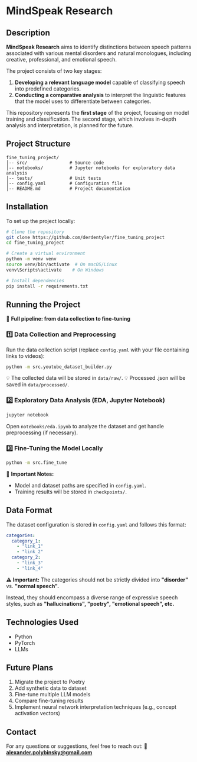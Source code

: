 # MindSpeak Research

## Description

**MindSpeak Research** aims to identify distinctions between speech patterns associated with various mental disorders and natural monologues, including creative, professional, and emotional speech.

The project consists of two key stages:

1. **Developing a relevant language model** capable of classifying speech into predefined categories.
2. **Conducting a comparative analysis** to interpret the linguistic features that the model uses to differentiate between categories.

This repository represents the **first stage** of the project, focusing on model training and classification. The second stage, which involves in-depth analysis and interpretation, is planned for the future.

## Project Structure

```
fine_tuning_project/
│-- src/                # Source code
│-- notebooks/          # Jupyter notebooks for exploratory data analysis
│-- tests/              # Unit tests
│-- config.yaml         # Configuration file
│-- README.md           # Project documentation
```

## Installation

To set up the project locally:

```bash
# Clone the repository
git clone https://github.com/derdentyler/fine_tuning_project
cd fine_tuning_project

# Create a virtual environment
python -m venv venv
source venv/bin/activate  # On macOS/Linux
venv\Scripts\activate    # On Windows

# Install dependencies
pip install -r requirements.txt
```

## Running the Project

🚀 **Full pipeline: from data collection to fine-tuning**

### 1️⃣ Data Collection and Preprocessing

Run the data collection script (replace `config.yaml` with your file containing links to videos):

```bash
python -m src.youtube_dataset_builder.py
```

💡 The collected data will be stored in `data/raw/`.
💡 Processed .json will be saved in `data/processed/`.

### 2️⃣ Exploratory Data Analysis (EDA, Jupyter Notebook)

```bash
jupyter notebook
```

Open `notebooks/eda.ipynb` to analyze the dataset and get handle preprocessing (if necessary).

### 3️⃣ Fine-Tuning the Model Locally

```bash
python -m src.fine_tune
```

📌 **Important Notes:**

- Model and dataset paths are specified in `config.yaml`.
- Training results will be stored in `checkpoints/`.

## Data Format

The dataset configuration is stored in `config.yaml` and follows this format:

```yaml
categories:
  category_1:
    - "link_1"
    - "link_2"
  category_2:
    - "link_3"
    - "link_4"
```

⚠️ **Important:** The categories should not be strictly divided into **"disorder"** vs. **"normal speech".**&#x20;

Instead, they should encompass a diverse range of expressive speech styles, such as **"hallucinations", "poetry", "emotional speech", etc.**

## Technologies Used

- Python
- PyTorch
- LLMs

## Future Plans

1. Migrate the project to Poetry
2. Add synthetic data to dataset
3. Fine-tune multiple LLM models
4. Compare fine-tuning results
5. Implement neural network interpretation techniques (e.g., concept activation vectors)

## Contact

For any questions or suggestions, feel free to reach out:
📧 **[alexander.polybinsky@gmail.com](mailto\:alexander.polybinsky@gmail.com)**
